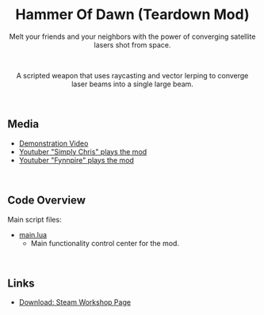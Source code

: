 <h1 align="center"> Hammer Of Dawn (Teardown Mod) </h1>
<p align="center">Melt your friends and your neighbors with the power of converging satellite lasers shot from space. </p>
<br>

<p align="center">A scripted weapon that uses raycasting and vector lerping to converge laser beams into a single large beam. </p>
<br>


## Media
* [Demonstration Video](https://www.youtube.com/watch?v=KNr01lnrQDg)
* [Youtuber "Simply Chris" plays the mod](https://www.youtube.com/watch?v=DoV9J_KeMwY&t=303s)
* [Youtuber "Fynnpire" plays the mod](https://youtu.be/3M5WGryllU0?t=799)


<br>

## Code Overview
Main script files:

* [main.lua](https://github.com/cheejins/Teardown-Mod---Hammer-of-Dawn--Gears-of-War-/blob/main/main.lua)
  * Main functionality control center for the mod.
  
<br>

## Links
* [Download: Steam Workshop Page](https://steamcommunity.com/sharedfiles/filedetails/?id=2473122987)
